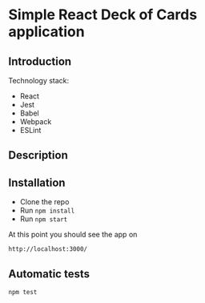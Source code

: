 # Simple React Deck of Cards application

## Introduction

Technology stack:

* React
* Jest
* Babel
* Webpack
* ESLint


## Description

## Installation

* Clone the repo
* Run `npm install`
* Run `npm start`

At this point you should see the app on

```
http://localhost:3000/
```

## Automatic tests

```
npm test
```
